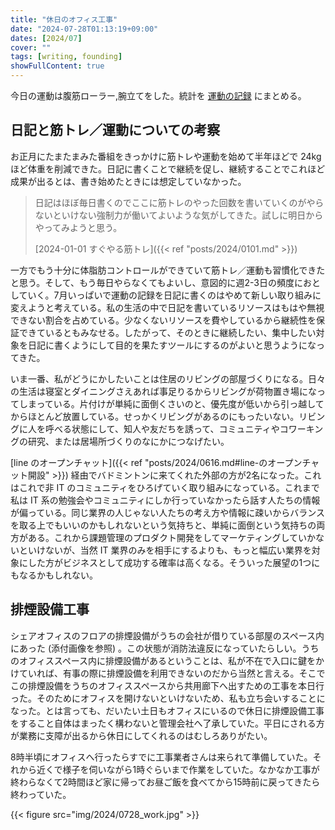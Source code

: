 ```yaml
---
title: "休日のオフィス工事"
date: "2024-07-28T01:13:19+09:00"
dates: [2024/07]
cover: ""
tags: [writing, founding]
showFullContent: true
---
```


今日の運動は腹筋ローラー,腕立てをした。統計を [運動の記録](https://docs.google.com/spreadsheets/d/1bg85QtM-LciUgey8I79uI7vW2PEwsP6TVdeIRVkACBg/edit?usp=sharing) にまとめる。

## 日記と筋トレ／運動についての考察

お正月にたまたまみた番組をきっかけに筋トレや運動を始めて半年ほどで 24kg ほど体重を削減できた。日記に書くことで継続を促し、継続することでこれほど成果が出るとは、書き始めたときには想定していなかった。

> 日記はほぼ毎日書くのでここに筋トレのやった回数を書いていくのがやらないといけない強制力が働いてよいような気がしてきた。試しに明日からやってみようと思う。
> 
> [2024-01-01 すぐやる筋トレ]({{< ref "posts/2024/0101.md" >}})

一方でもう十分に体脂肪コントロールができていて筋トレ／運動も習慣化できたと思う。そして、もう毎日やらなくてもよいし、意図的に週2-3日の頻度におとしていく。7月いっぱいで運動の記録を日記に書くのはやめて新しい取り組みに変えようと考えている。私の生活の中で日記を書いているリソースはもはや無視できない割合を占めている。少なくないリソースを費やしているから継続性を保証できているともみなせる。したがって、そのときに継続したい、集中したい対象を日記に書くようにして目的を果たすツールにするのがよいと思うようになってきた。

いま一番、私がどうにかしたいことは住居のリビングの部屋づくりになる。日々の生活は寝室とダイニングさえあれば事足りるからリビングが荷物置き場になってしまっている。片付けが単純に面倒くさいのと、優先度が低いから引っ越してからほとんど放置している。せっかくリビングがあるのにもったいない。リビングに人を呼べる状態にして、知人や友だちを誘って、コミュニティやコワーキングの研究、または居場所づくりのなにかにつなげたい。

[line のオープンチャット]({{< ref "posts/2024/0616.md#line-のオープンチャット開設" >}}) 経由でバドミントンに来てくれた外部の方が2名になった。これはこれで非 IT のコミュニティをひろげていく取り組みになっている。これまで私は IT 系の勉強会やコミュニティにしか行っていなかったら話す人たちの情報が偏っている。同じ業界の人じゃない人たちの考え方や情報に疎いからバランスを取る上でもいいのかもしれないという気持ちと、単純に面倒という気持ちの両方がある。これから課題管理のプロダクト開発をしてマーケティングしていかないといけないが、当然 IT 業界のみを相手にするよりも、もっと幅広い業界を対象にした方がビジネスとして成功する確率は高くなる。そういった展望の1つにもなるかもしれない。

## 排煙設備工事

シェアオフィスのフロアの排煙設備がうちの会社が借りている部屋のスペース内にあった (添付画像を参照) 。この状態が消防法違反になっていたらしい。うちのオフィススペース内に排煙設備があるということは、私が不在で入口に鍵をかけていれば、有事の際に排煙設備を利用できないのだから当然と言える。そこでこの排煙設備をうちのオフィススペースから共用廊下へ出すための工事を本日行った。そのためにオフィスを開けないといけないため、私も立ち会いすることになった。とは言っても、だいたい土日もオフィスにいるので休日に排煙設備工事をすること自体はまったく構わないと管理会社へ了承していた。平日にされる方が業務に支障が出るから休日にしてくれるのはむしろありがたい。

8時半頃にオフィスへ行ったらすでに工事業者さんは来られて準備していた。それから近くで様子を伺いながら1時ぐらいまで作業をしていた。なかなか工事が終わらなくて2時間ほど家に帰ってお昼ご飯を食べてから15時前に戻ってきたら終わっていた。

{{< figure src="img/2024/0728_work.jpg" >}}
